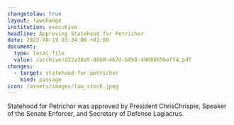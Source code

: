 ```yaml
---
changetolaw: true
layout: lawchange
institution: executive
headline: Approving Statehood for Petrichor
date: 2022-08-19 03:34:00 +01:00
document:
  type: local-file
  value: /archive/d22a30a5-80b0-467d-b8b8-4968065beff4.pdf
changes:
  - target: statehood-for-petrichor
    kind: passage
icon: /assets/images/law_stock.jpeg
---
```

Statehood for Petrichor was approved by President ChrisChrispie, Speaker of the Senate Enforcer, and Secretary of Defense Lagiacrus.
